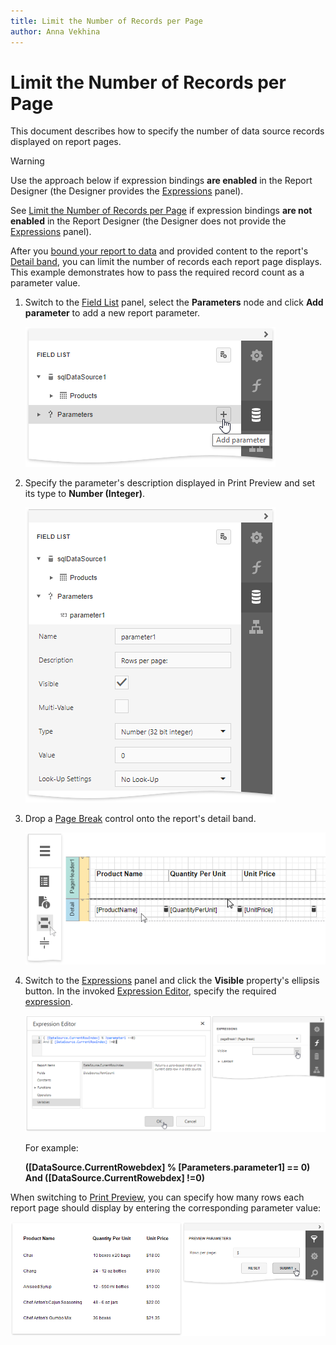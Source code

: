 ```yaml
---
title: Limit the Number of Records per Page
author: Anna Vekhina
---
```

# Limit the Number of Records per Page

This document describes how to specify the number of data source records displayed on report pages.

> [!Warning]
> Use the approach below if expression bindings **are enabled** in the Report Designer (the Designer provides the [Expressions](../../report-designer-tools/ui-panels/expressions-panel.md) panel).
>
> See [Limit the Number of Records per Page](../shape-data-data-bindings/limit-the-number-of-records-per-page.md) if expression bindings **are not enabled** in the Report Designer (the Designer does not provide the [Expressions](../../report-designer-tools/ui-panels/expressions-panel.md) panel).

After you [bound your report to data](../../bind-to-data.md) and provided content to the report's [Detail band](../../introduction-to-banded-reports.md), you can limit the number of records each report page displays. This example demonstrates how to pass the required record count as a parameter value.

1. Switch to the [Field List](../../report-designer-tools/ui-panels/field-list.md) panel, select the **Parameters** node and click **Add parameter** to add a new report parameter.
	
	![](../../../../images/eurd-web-shaping-filter-add-parameter.png)

2. Specify the parameter's description displayed in Print Preview and set its type to **Number (Integer)**.
	
	![](../../../../images/eurd-web-shaping-limit-parameter-settings.png)

3. Drop a [Page Break](../../use-report-elements/use-basic-report-controls/page-break.md) control onto the report's detail band.
	
	![](../../../../images/eurd-web-shaping-page-break.png)

4. Switch to the [Expressions](../../report-designer-tools/ui-panels/expressions-panel.md) panel and click the **Visible** property's ellipsis button. In the invoked [Expression Editor](../../report-designer-tools/expression-editor.md), specify the required [expression](../../use-expressions.md).
	
	![](../../../../images/eurd-web-shaping-page-break-visible-expression.png)
	
	For example:
	
	**([DataSource.CurrentRowebdex] % [Parameters.parameter1] == 0) And ([DataSource.CurrentRowebdex] !=0)**

When switching to [Print Preview](../../preview-print-and-export-reports.md), you can specify how many rows each report page should display by entering the corresponding parameter value:

![](../../../../images/eurd-web-shaping-limit-rows-result.png)